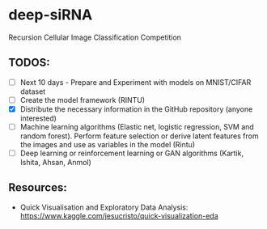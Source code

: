 # deep-siRNA

Recursion Cellular Image Classification Competition

## TODOS:

- [ ] Next 10 days - Prepare and Experiment with models on MNIST/CIFAR dataset
- [ ] Create the model framework (RINTU)
- [x] Distribute the necessary information in the GitHub repository (anyone interested)
- [ ] Machine learning algorithms (Elastic net, logistic regression, SVM and random forest). Perform feature selection or derive latent features from the images and use as variables in the model (Rintu)
- [ ] Deep learning or reinforcement learning or GAN algorithms (Kartik, Ishita, Ahsan, Anmol)

## Resources:

- Quick Visualisation and Exploratory Data Analysis: https://www.kaggle.com/jesucristo/quick-visualization-eda
